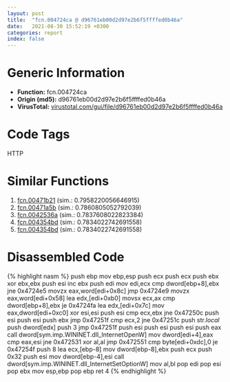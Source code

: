 ```yaml
---
layout: post
title:  "fcn.004724ca @ d96761eb00d2d97e2b6f5ffffed0b46a"
date:   2021-08-30 15:52:19 +0300
categories: report
index: false
---
```


# Generic Information
- **Function:** fcn.004724ca
- **Origin (md5):** d96761eb00d2d97e2b6f5ffffed0b46a
- **VirusTotal:** [virustotal.com/gui/file/d96761eb00d2d97e2b6f5ffffed0b46a][virustotal_ref]

# Code Tags
<span class="tag" id="HTTP">HTTP</span>


# Similar Functions

1. [fcn.00471b21][similar_1_ref] (sim.: 0.7958220056646915)
2. [fcn.00471a5b][similar_2_ref] (sim.: 0.7860805052792039)
3. [fcn.0042536a][similar_3_ref] (sim.: 0.7837608022823384)
4. [fcn.004354bd][similar_4_ref] (sim.: 0.7834022742691558)
5. [fcn.004354bd][similar_5_ref] (sim.: 0.7834022742691558)


# Disassembled Code

{% highlight nasm %}
push ebp
mov ebp,esp
push ecx
push ecx
push ebx
xor ebx,ebx
push esi
inc ebx
push edi
mov edi,ecx
cmp dword[ebp+8],ebx
jne 0x4724e5
movzx eax,word[edi+0x8c]
jmp 0x4724e9
movzx eax,word[edi+0x58]
lea edx,[edi+0xb0]
movsx ecx,ax
cmp dword[ebp+8],ebx
je 0x4724fa
lea edx,[edi+0x7c]
mov eax,dword[edi+0xc0]
xor esi,esi
push esi
cmp ecx,ebx
jne 0x47250c
push esi
push esi
push ebx
jmp 0x47251f
cmp ecx,2
jne 0x47251c
push str._local_
push dword[edx]
push 3
jmp 0x47251f
push esi
push esi
push esi
push eax
call dword[sym.imp.WININET.dll_InternetOpenW]
mov dword[edi+4],eax
cmp eax,esi
jne 0x472531
xor al,al
jmp 0x472551
cmp byte[edi+0xdc],0
je 0x47254f
push 8
lea ecx,[ebp-8]
mov dword[ebp-8],ebx
push ecx
push 0x32
push esi
mov dword[ebp-4],esi
call dword[sym.imp.WININET.dll_InternetSetOptionW]
mov al,bl
pop edi
pop esi
pop ebx
mov esp,ebp
pop ebp
ret 4
{% endhighlight %}


[similar_1_ref]: /report/fcn.00471b21@d96761eb00d2d97e2b6f5ffffed0b46a
[similar_2_ref]: /report/fcn.00471a5b@d96761eb00d2d97e2b6f5ffffed0b46a
[similar_3_ref]: /report/fcn.0042536a@7b00dd8f2abf54a73bfb09681334ff78
[similar_4_ref]: /report/fcn.004354bd@44e1ffcf4e71f4505c09d520fd75f1e4
[similar_5_ref]: /report/fcn.004354bd@8e21fa3f0489a6a256cf202e57f712bc
[virustotal_ref]: https://www.virustotal.com/gui/file/d96761eb00d2d97e2b6f5ffffed0b46a
